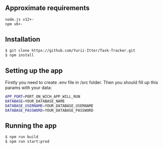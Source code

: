 ## Approximate requirements

```bash
node.js v12+-
npm v6+-
```

## Installation

```bash
$ git clone https://github.com/Yurii-Itter/Task-Tracker.git
$ npm install
```
## Setting up the app
Firstly you need to create .env file in /src folder. Then you should fill up this params with your data:

```bash
APP_PORT=PORT_ON_WICH_APP_WILL_RUN
DATABASE=YOUR_DATABASE_NAME
DATABASE_USERNAME=YOUR_DATABASE_USERNAME
DATABASE_PASSWORD=YOUR_DATABASE_PASSWORD
```
## Running the app

```bash
$ npm run build
$ npm run start:prod
```
